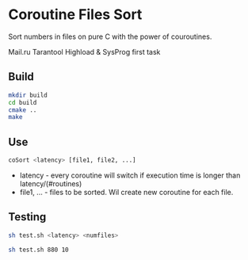 # Coroutine Files Sort

Sort numbers in files on pure C with the power of couroutines.

Mail.ru Tarantool Highload & SysProg first task

## Build
```bash
mkdir build
cd build
cmake ..
make
```
## Use
```bash
coSort <latency> [file1, file2, ...]
```

- latency - every coroutine will switch if execution time is longer than latency/(#routines)
- file1, ... - files to be sorted. Wil create new coroutine for each file.

## Testing
```bash
sh test.sh <latency> <numfiles>
```
```bash
sh test.sh 880 10
```
